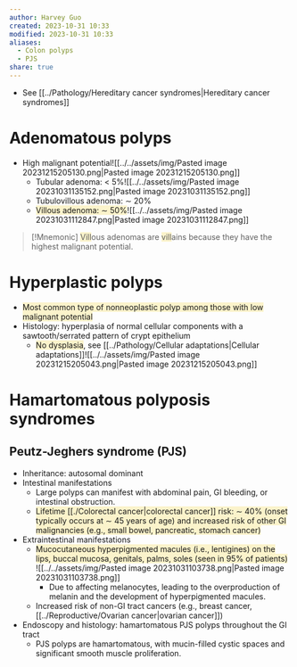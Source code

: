 ```yaml
---
author: Harvey Guo
created: 2023-10-31 10:33
modified: 2023-10-31 10:33
aliases:
  - Colon polyps
  - PJS
share: true
---
```


- See [[../Pathology/Hereditary cancer syndromes|Hereditary cancer syndromes]]
# Adenomatous polyps
- High malignant potential![[../../assets/img/Pasted image 20231215205130.png|Pasted image 20231215205130.png]]
	- Tubular adenoma: < 5%![[../../assets/img/Pasted image 20231031135152.png|Pasted image 20231031135152.png]]
	- Tubulovillous adenoma: ∼ 20%
	- <span style="background:rgba(240, 200, 0, 0.2)">Villous adenoma: ∼ 50%</span>![[../../assets/img/Pasted image 20231031112847.png|Pasted image 20231031112847.png]]
 
>[!Mnemonic] 
><span style="background:rgba(240, 200, 0, 0.2)">Vill</span>ous adenomas are <span style="background:rgba(240, 200, 0, 0.2)">vill</span>ains because they have the highest malignant potential.
# Hyperplastic polyps
- <span style="background:rgba(240, 200, 0, 0.2)">Most common type of nonneoplastic polyp among those with low malignant potential</span>
- Histology: hyperplasia of normal cellular components with a sawtooth/serrated pattern of crypt epithelium
	- <span style="background:rgba(240, 200, 0, 0.2)">No dysplasia</span>, see [[../Pathology/Cellular adaptations|Cellular adaptations]]![[../../assets/img/Pasted image 20231215205043.png|Pasted image 20231215205043.png]]
# Hamartomatous polyposis syndromes
## Peutz-Jeghers syndrome (PJS)
- Inheritance: autosomal dominant
- Intestinal manifestations
	- Large polyps can manifest with abdominal pain, GI bleeding, or intestinal obstruction.
	- <span style="background:rgba(240, 200, 0, 0.2)">Lifetime [[./Colorectal cancer|colorectal cancer]] risk: ∼ 40% (onset typically occurs at ∼ 45 years of age) and increased risk of other GI malignancies (e.g., small bowel, pancreatic, stomach cancer)</span> 
- Extraintestinal manifestations
	- <span style="background:rgba(240, 200, 0, 0.2)">Mucocutaneous hyperpigmented macules (i.e., lentigines) on the lips, buccal mucosa, genitals, palms, soles (seen in 95% of patients)</span> ![[../../assets/img/Pasted image 20231031103738.png|Pasted image 20231031103738.png]]
		- Due to affecting melanocytes, leading to the overproduction of melanin and the development of hyperpigmented macules.
	- Increased risk of non-GI tract cancers (e.g., breast cancer, [[../Reproductive/Ovarian cancer|ovarian cancer]])
- Endoscopy and histology: hamartomatous PJS polyps throughout the GI tract
	- PJS polyps are hamartomatous, with mucin-filled cystic spaces and significant smooth muscle proliferation.